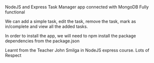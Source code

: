NodeJS and Express Task Manager app
connected with MongoDB
Fully functional

We can add a simple task, edit the task, remove the task, mark as in/complete and view all the added tasks.

In order to install the app,
we will need to npm install the package dependencies from the package.json

Learnt from the Teacher John Smilga in NodeJS express course.
Lots of Respect
